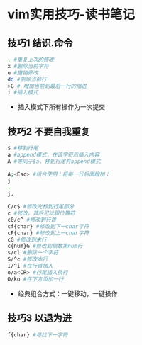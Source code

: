 # vim实用技巧-读书笔记

## 技巧1 结识.命令

```bash
. #重复上次的修改
x #删除当前字符
u #撤销修改
dd #删除当前行
>G # 增加当前到最后一行的缩进
i #插入模式
```

* 插入模式下所有操作为一次提交

## 技巧2 不要自我重复

```bash
$ #移到行尾
a #append模式，在该字符后插入内容
A #等同于$a，移到行尾并append模式

A;<Esc> #组合使用：将每一行后面增加；
j
.
j.

C/c$ #修改光标到行尾部分
c #修改，其后可以跟位置符
c0/c^ #修改到行首
cf{char} #修改到下一char字符
cF{char} #修改到上一char字符
cG #修改到末行
c{num}G #修改到倒数第num行
s/cl #删除一个字符
S/^c #修改本行
I/^i #在行首插入
o/a<CR> #行尾插入换行
O/ko #在下方添加一行
```

* 经典组合方式：一键移动，一键操作

## 技巧3 以退为进

```bash
f{char} #寻找下一字符
```